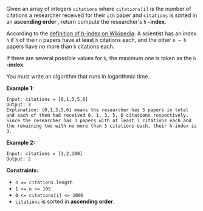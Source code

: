 Given an array of integers `citations` where `citations[i]` is the number of
citations a researcher received for their `ith` paper and `citations` is
sorted in an **ascending order** , return compute the researcher's `h`
**-index**.

According to the [definition of h-index on
Wikipedia](https://en.wikipedia.org/wiki/H-index): A scientist has an index
`h` if `h` of their `n` papers have at least `h` citations each, and the other
`n − h` papers have no more than `h` citations each.

If there are several possible values for `h`, the maximum one is taken as the
`h` **-index**.

You must write an algorithm that runs in logarithmic time.



**Example 1:**

    
    
    Input: citations = [0,1,3,5,6]
    Output: 3
    Explanation: [0,1,3,5,6] means the researcher has 5 papers in total and each of them had received 0, 1, 3, 5, 6 citations respectively.
    Since the researcher has 3 papers with at least 3 citations each and the remaining two with no more than 3 citations each, their h-index is 3.
    

**Example 2:**

    
    
    Input: citations = [1,2,100]
    Output: 2
    



**Constraints:**

  * `n == citations.length`
  * `1 <= n <= 105`
  * `0 <= citations[i] <= 1000`
  * `citations` is sorted in **ascending order**.

